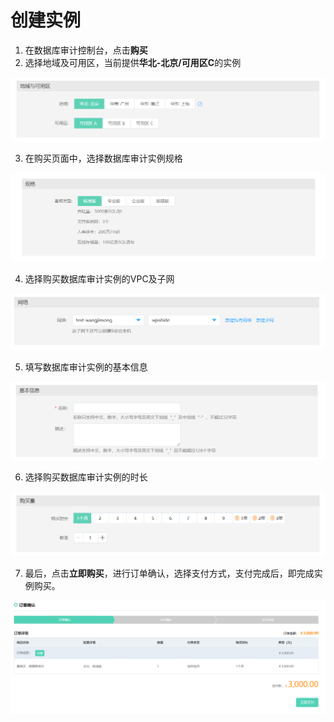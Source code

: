 # 创建实例

1. 在数据库审计控制台，点击**购买**
2. 选择地域及可用区，当前提供**华北-北京/可用区C**的实例

![地域及可用区选择](/image/Database-Audit/地域及可用区选择.png)

3. 在购买页面中，选择数据库审计实例规格

![规格选择](/image/Database-Audit/规格选择.png)

4. 选择购买数据库审计实例的VPC及子网

![网络选择](/image/Database-Audit/网络选择.png)

5. 填写数据库审计实例的基本信息

![填写基本信息](/image/Database-Audit/填写基本信息.png)

6. 选择购买数据库审计实例的时长

![购买时长](/image/Database-Audit/购买时长.png)

7. 最后，点击**立即购买**，进行订单确认，选择支付方式，支付完成后，即完成实例购买。

![订单确认](/image/Database-Audit/订单确认.png)